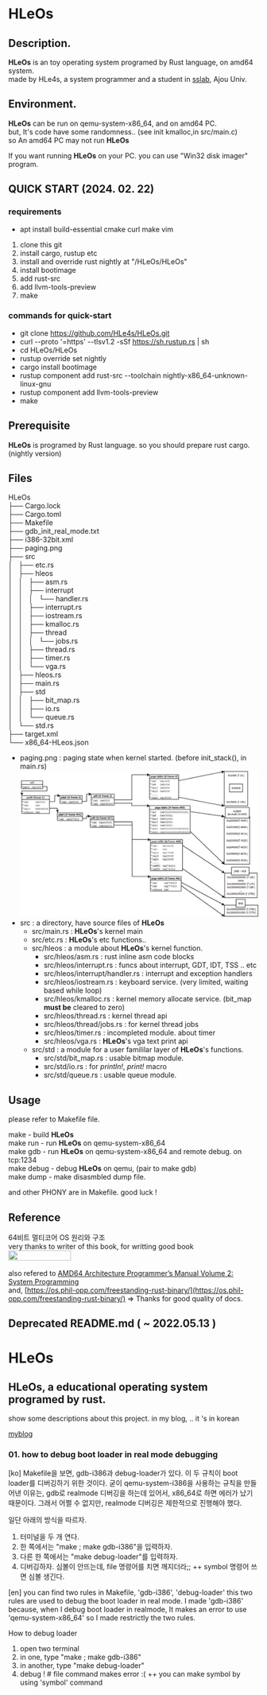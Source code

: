 # HLeOs

## Description.
**HLeOs** is an toy operating system programed by Rust language, on amd64 system. \
made by HLe4s, a system programmer and a student in [sslab](https://sslab.ajou.ac.kr/), Ajou Univ.

## Environment.
**HLeOs** can be run on qemu-system-x86_64, and on amd64 PC. \
but, It's code have some randomness.. (see init kmalloc,in src/main.c) \
so An amd64 PC may not run **HLeOs**

If you want running **HLeOs** on your PC. you can use "Win32 disk imager" program.

## QUICK START (2024. 02. 22)

### requirements
* apt install build-essential cmake curl make vim

1. clone this git 
2. install cargo, rustup etc
3. install and override rust nightly at "<working directory>/HLeOs/HLeOs"
4. install bootimage
5. add rust-src
6. add llvm-tools-preview
6. make

### commands for quick-start
* git clone https://github.com/HLe4s/HLeOs.git
* curl --proto '=https' --tlsv1.2 -sSf https://sh.rustup.rs | sh
* cd HLeOs/HLeOs
* rustup override set nightly
* cargo install bootimage
* rustup component add rust-src --toolchain nightly-x86_64-unknown-linux-gnu
* rustup component add llvm-tools-preview
* make

## Prerequisite
**HLeOs** is programed by Rust language. so you should prepare rust cargo. (nightly version)

## Files

HLeOs\
├── Cargo.lock\
├── Cargo.toml\
├── Makefile\
├── gdb_init_real_mode.txt\
├── i386-32bit.xml\
├── paging.png\
├── src\
│   ├── etc.rs\
│   ├── hleos\
│   │   ├── asm.rs\
│   │   ├── interrupt\
│   │   │   └── handler.rs\
│   │   ├── interrupt.rs\
│   │   ├── iostream.rs\
│   │   ├── kmalloc.rs\
│   │   ├── thread\
│   │   │   └── jobs.rs\
│   │   ├── thread.rs\
│   │   ├── timer.rs\
│   │   └── vga.rs\
│   ├── hleos.rs\
│   ├── main.rs\
│   ├── std\
│   │   ├── bit_map.rs\
│   │   ├── io.rs\
│   │   └── queue.rs\
│   └── std.rs\
├── target.xml\
└── x86_64-HLeos.json

- paging.png : paging state when kernel started. (before init_stack(), in main.rs)
![paging](https://github.com/HLe4s/HLeOs/blob/main/HLeOs/paging.png?raw=true)
- src : a directory, have source files of **HLeOs**
    - src/main.rs : **HLeOs**'s kernel main
    - src/etc.rs : **HLeOs**'s etc functions..
    - src/hleos : a module about **HLeOs**'s kernel function.
        - src/hleos/asm.rs : rust inline asm code blocks
        - src/hleos/interrupt.rs : funcs about interrupt, GDT, IDT, TSS .. etc
        - src/hleos/interrupt/handler.rs : interrupt and exception handlers
        - src/hleos/iostream.rs : keyboard service. (very limited, waiting based while loop)
        - src/hleos/kmalloc.rs : kernel memory allocate service. (bit_map **must be** cleared to zero)
        - src/hleos/thread.rs : kernel thread api
        - src/hleos/thread/jobs.rs : for kernel thread jobs
        - src/hleos/timer.rs : incompleted module. about timer
        - src/hleos/vga.rs : **HLeOs**'s vga text print api
    - src/std : a module for a user famililar layer of **HLeOs**'s functions.
        - src/std/bit_map.rs : usable bitmap module.
        - src/std/io.rs : for _println!_, _print!_ macro
        - src/std/queue.rs : usable queue module.

## Usage

please refer to Makefile file.

make - build **HLeOs** \
make run - run **HLeOs** on qemu-system-x86_64 \
make gdb - run **HLeOs** on qemu-system-x86_64 and remote debug. on tcp:1234 \
make debug - debug **HLeOs** on qemu, (pair to make gdb) \
make dump - make disasmbled dump file. 

and other PHONY are in Makefile. good luck !

## Reference
64비트 멀티코어 OS 원리와 구조 \
very thanks to writer of this book, for writting good book \
<img src="http://image.yes24.com/goods/65061299/XL" width="50%" height="50%"/>

also refered to [AMD64 Architecture Programmer’s Manual Volume 2: System Programming](https://www.amd.com/system/files/TechDocs/24593.pdf) \
and, [https://os.phil-opp.com/freestanding-rust-binary/](https://os.phil-opp.com/freestanding-rust-binary/) => Thanks for good quality of docs.

Deprecated README.md ( ~ 2022.05.13 )
----------------------------------------------

# HLeOs
HLeOs, a educational operating system programed by rust.
-----------------------------------------------------

show some descriptions about this project. in my blog, .. it 's in korean

[myblog](https://hacking-yi.kro.kr "my blog")

### 01. how to debug boot loader in real mode debugging

[ko] Makefile을 보면, gdb-i386과 debug-loader가 있다. 이 두 규칙이 boot loader를 디버깅하기 위한 것이다.
굳이 qemu-system-i386을 사용하는 규칙을 만들어낸 이유는, gdb로 realmode 디버깅을 하는데 있어서,
x86_64로 하면 에러가 났기 때문이다. 그래서 어쩔 수 없지만, realmode 디버깅은 제한적으로 진행해야 했다.

일단 아래의 방식을 따르자.
1. 터미널을 두 개 연다.
2. 한 쪽에서는 "make ; make gdb-i386"을 입력하자.
3. 다른 한 쪽에서는 "make debug-loader"를 입력하자.
4. 디버깅하자. 심볼이 안뜨는데, file 명령어를 치면 깨지더라;;
 ++ symbol 명령어 쓰면 심볼 생긴다.

[en] you can find two rules in Makefile, 'gdb-i386', 'debug-loader' this two rules are used to debug the boot loader in real mode.
I made 'gdb-i386' because, when I debug boot loader in realmode, It makes an error to use 'qemu-system-x86_64'
so I made restrictly the two rules.

How to debug loader
1. open two terminal
2. in one, type "make ; make gdb-i386"
3. in another, type "make debug-loader"
4. debug ! # file command makes error :(
 ++ you can make symbol by using 'symbol' command
